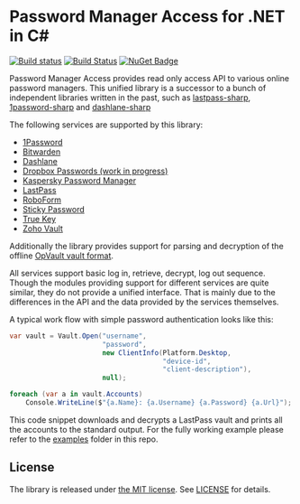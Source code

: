 # Password Manager Access for .NET in C#

[![Build status](https://ci.appveyor.com/api/projects/status/83qpps4fqdv0vn60?svg=true)](https://ci.appveyor.com/project/detunized/password-manager-access)
[![Build Status](https://detunized.visualstudio.com/password-manager-access/_apis/build/status/detunized.password-manager-access?branchName=master)](https://detunized.visualstudio.com/password-manager-access/_build/latest?definitionId=1&branchName=master)
[![NuGet Badge](https://buildstats.info/nuget/PasswordManagerAccess)](https://www.nuget.org/packages/PasswordManagerAccess/)

Password Manager Access provides read only access API to various online
password managers. This unified library is a successor to a bunch of
independent libraries written in the past, such as
[lastpass-sharp](https://github.com/detunized/lastpass-sharp),
[1password-sharp](https://github.com/detunized/1password-sharp) and
[dashlane-sharp](https://github.com/detunized/dashlane-sharp)

The following services are supported by this library:

  - [1Password](https://1password.com)
  - [Bitwarden](https://bitwarden.com)
  - [Dashlane](https://dashlane.com)
  - [Dropbox Passwords (work in progress)](https://www.dropbox.com/features/security/passwords)
  - [Kaspersky Password Manager](https://www.kaspersky.com/password-manager)
  - [LastPass](https://lastpass.com)
  - [RoboForm](https://roboform.com)
  - [Sticky Password](https://www.stickypassword.com)
  - [True Key](https://www.truekey.com)
  - [Zoho Vault](https://www.zoho.com/vault)

Additionally the library provides support for parsing and decryption of the
offline [OpVault vault format](https://support.1password.com/opvault-design/).

All services support basic log in, retrieve, decrypt, log out sequence. Though
the modules providing support for different services are quite similar, they
do not provide a unified interface. That is mainly due to the differences in
the API and the data provided by the services themselves.

A typical work flow with simple password authentication looks like this:

```c#
var vault = Vault.Open("username",
                       "password",
                       new ClientInfo(Platform.Desktop,
                                      "device-id",
                                      "client-description"),
                       null);

foreach (var a in vault.Accounts)
    Console.WriteLine($"{a.Name}: {a.Username} {a.Password} {a.Url}");
```

This code snippet downloads and decrypts a LastPass vault and prints all the
accounts to the standard output. For the fully working example please refer to
the [examples](examples) folder in this repo.

## License

The library is released under [the MIT license][mit]. See [LICENSE][license]
for details.

[mit]: http://www.opensource.org/licenses/mit-license.php
[license]: LICENSE
